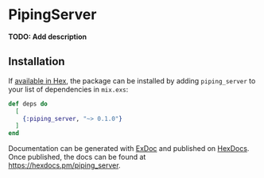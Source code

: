 # PipingServer

**TODO: Add description**

## Installation

If [available in Hex](https://hex.pm/docs/publish), the package can be installed
by adding `piping_server` to your list of dependencies in `mix.exs`:

```elixir
def deps do
  [
    {:piping_server, "~> 0.1.0"}
  ]
end
```

Documentation can be generated with [ExDoc](https://github.com/elixir-lang/ex_doc)
and published on [HexDocs](https://hexdocs.pm). Once published, the docs can
be found at <https://hexdocs.pm/piping_server>.

